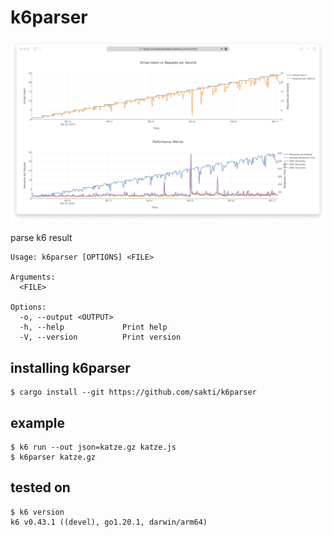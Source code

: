 # k6parser

![parse result example](./docs/example.png)

parse k6 result

```
Usage: k6parser [OPTIONS] <FILE>

Arguments:
  <FILE>

Options:
  -o, --output <OUTPUT>
  -h, --help             Print help
  -V, --version          Print version
```


## installing k6parser

```
$ cargo install --git https://github.com/sakti/k6parser
```

## example

```
$ k6 run --out json=katze.gz katze.js
$ k6parser katze.gz
```


## tested on

```
$ k6 version
k6 v0.43.1 ((devel), go1.20.1, darwin/arm64)
```
